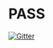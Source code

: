 # PASS

[![Gitter](https://badges.gitter.im/Join%20Chat.svg)](https://gitter.im/mbway/PASS?utm_source=badge&utm_medium=badge&utm_campaign=pr-badge&utm_content=badge)